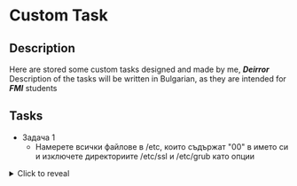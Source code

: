 # Custom Task

Description
-

Here are stored some custom tasks designed and made by me, ***Deirror***
Description of the tasks will be written in Bulgarian, as they are intended for ***FMI*** students

Tasks
-

- Задача 1
  - Намерете всички файлове в /etc, които съдържат "00" в името си и изключете директориите /etc/ssl и /etc/grub като опции
<details>
  <summary>Click to reveal</summary>
  
  ```bash
  find /etc -type f -name "*00*" ! \( -path "/etc/ssl/*" -o -path "/etc/grub.d/*" \)

  # or

  find /etc -type f -name "*00*" ! -path "/etc/ssl/*" ! -path "/etc/grub.d/*"
  ```
</details>

